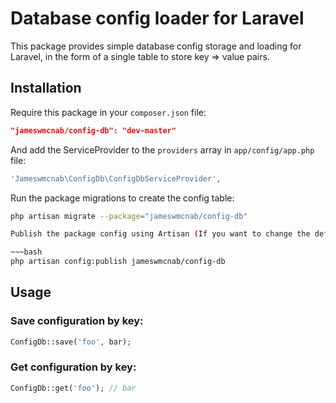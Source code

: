 # Database config loader for Laravel
This package provides simple database config storage and loading for Laravel, in the form of a single table to 
store key => value pairs.

## Installation
Require this package in your `composer.json` file:

~~~json
"jameswmcnab/config-db": "dev-master"
~~~

And add the ServiceProvider to the `providers` array in `app/config/app.php` file:

~~~php
'Jameswmcnab\ConfigDb\ConfigDbServiceProvider',
~~~

Run the package migrations to create the config table:

~~~bash
php artisan migrate --package="jameswmcnab/config-db"

Publish the package config using Artisan (If you want to change the default config table name to something other than `config`).

~~~bash
php artisan config:publish jameswmcnab/config-db
~~~

## Usage

### Save configuration by key:

~~~php
ConfigDb::save('foo', bar);
~~~

### Get configuration by key:

~~~php
ConfigDb::get('foo'); // bar
~~~
